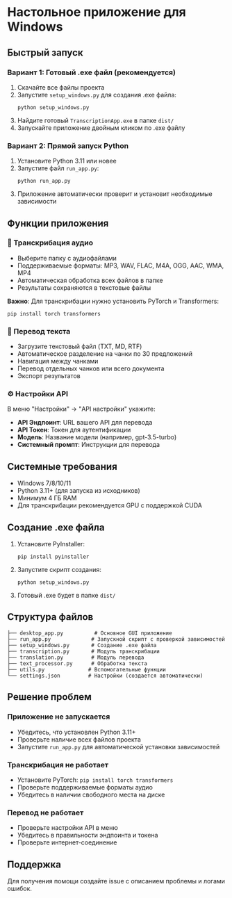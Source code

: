 # Настольное приложение для Windows

## Быстрый запуск

### Вариант 1: Готовый .exe файл (рекомендуется)
1. Скачайте все файлы проекта
2. Запустите `setup_windows.py` для создания .exe файла:
   ```
   python setup_windows.py
   ```
3. Найдите готовый `TranscriptionApp.exe` в папке `dist/`
4. Запускайте приложение двойным кликом по .exe файлу

### Вариант 2: Прямой запуск Python
1. Установите Python 3.11 или новее
2. Запустите файл `run_app.py`:
   ```
   python run_app.py
   ```
3. Приложение автоматически проверит и установит необходимые зависимости

## Функции приложения

### 🎤 Транскрибация аудио
- Выберите папку с аудиофайлами
- Поддерживаемые форматы: MP3, WAV, FLAC, M4A, OGG, AAC, WMA, MP4
- Автоматическая обработка всех файлов в папке
- Результаты сохраняются в текстовые файлы

**Важно**: Для транскрибации нужно установить PyTorch и Transformers:
```
pip install torch transformers
```

### 📝 Перевод текста
- Загрузите текстовый файл (TXT, MD, RTF)
- Автоматическое разделение на чанки по 30 предложений
- Навигация между чанками
- Перевод отдельных чанков или всего документа
- Экспорт результатов

### ⚙️ Настройки API
В меню "Настройки" → "API настройки" укажите:
- **API Эндпоинт**: URL вашего API для перевода
- **API Токен**: Токен для аутентификации
- **Модель**: Название модели (например, gpt-3.5-turbo)
- **Системный промпт**: Инструкции для перевода

## Системные требования

- Windows 7/8/10/11
- Python 3.11+ (для запуска из исходников)
- Минимум 4 ГБ RAM
- Для транскрибации рекомендуется GPU с поддержкой CUDA

## Создание .exe файла

1. Установите PyInstaller:
   ```
   pip install pyinstaller
   ```

2. Запустите скрипт создания:
   ```
   python setup_windows.py
   ```

3. Готовый .exe будет в папке `dist/`

## Структура файлов

```
├── desktop_app.py          # Основное GUI приложение
├── run_app.py             # Запускной скрипт с проверкой зависимостей  
├── setup_windows.py       # Создание .exe файла
├── transcription.py       # Модуль транскрибации
├── translation.py         # Модуль перевода
├── text_processor.py      # Обработка текста
├── utils.py              # Вспомогательные функции
└── settings.json         # Настройки (создается автоматически)
```

## Решение проблем

### Приложение не запускается
- Убедитесь, что установлен Python 3.11+
- Проверьте наличие всех файлов проекта
- Запустите `run_app.py` для автоматической установки зависимостей

### Транскрибация не работает
- Установите PyTorch: `pip install torch transformers`
- Проверьте поддерживаемые форматы аудио
- Убедитесь в наличии свободного места на диске

### Перевод не работает
- Проверьте настройки API в меню
- Убедитесь в правильности эндпоинта и токена
- Проверьте интернет-соединение

## Поддержка

Для получения помощи создайте issue с описанием проблемы и логами ошибок.
